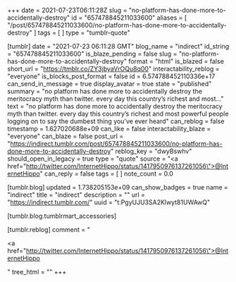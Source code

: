 +++
date = 2021-07-23T06:11:28Z
slug = "no-platform-has-done-more-to-accidentally-destroy"
id = "657478845211033600"
aliases = [ "/post/657478845211033600/no-platform-has-done-more-to-accidentally-destroy" ]
tags = [ ]
type = "tumblr-quote"

[tumblr]
date = "2021-07-23 06:11:28 GMT"
blog_name = "indirect"
id_string = "657478845211033600"
is_blaze_pending = false
slug = "no-platform-has-done-more-to-accidentally-destroy"
format = "html"
is_blazed = false
short_url = "https://tmblr.co/ZY3jbyaVrOQu8q00"
interactability_reblog = "everyone"
is_blocks_post_format = false
id = 6.574788452110336e+17
can_send_in_message = true
display_avatar = true
state = "published"
summary = "no platform has done more to accidentally destroy the meritocracy myth than twitter. every day this country’s richest and most..."
text = "no platform has done more to accidentally destroy the meritocracy myth than twitter. every day this country’s richest and most powerful people logging on to say the dumbest thing you&rsquo;ve ever heard"
can_reblog = false
timestamp = 1.627020688e+09
can_like = false
interactability_blaze = "everyone"
can_blaze = false
post_url = "https://indirect.tumblr.com/post/657478845211033600/no-platform-has-done-more-to-accidentally-destroy"
reblog_key = "dwyBswhv"
should_open_in_legacy = true
type = "quote"
source = "<a href=\"http://twitter.com/InternetHippo/status/1417950976137261056\">@InternetHippo</a>"
can_reply = false
tags = [ ]
note_count = 0.0

[tumblr.blog]
updated = 1.738205153e+09
can_show_badges = true
name = "indirect"
title = "indirect"
description = ""
url = "https://indirect.tumblr.com/"
uuid = "t:PgyUJU3SA2Klwyt81UWAwQ"

[tumblr.blog.tumblrmart_accessories]

[tumblr.reblog]
comment = "<p><a href=\"http://twitter.com/InternetHippo/status/1417950976137261056\">@InternetHippo</a></p>"
tree_html = ""
+++

